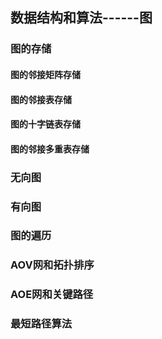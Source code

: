 ## 数据结构和算法------图

### 图的存储

#### 图的邻接矩阵存储

#### 图的邻接表存储

#### 图的十字链表存储

#### 图的邻接多重表存储

### 无向图

### 有向图

### 图的遍历

### AOV网和拓扑排序

### AOE网和关键路径

### 最短路径算法




